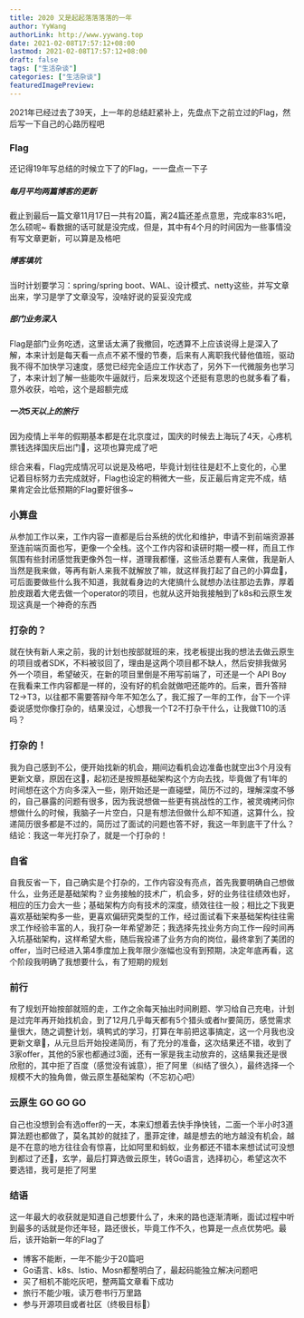```yaml
---
title: 2020 又是起起落落落落的一年
author: YyWang
authorLink: http://www.yywang.top
date: 2021-02-08T17:57:12+08:00
lastmod: 2021-02-08T17:57:12+08:00
draft: false
tags: ["生活杂谈"]
categories: ["生活杂谈"]
featuredImagePreview: 
---
```



2021年已经过去了39天，上一年的总结赶紧补上，先盘点下之前立过的Flag，然后写一下自己的心路历程吧

### Flag

还记得19年写总结的时候立下了的Flag，一一盘点一下子

##### 每月平均两篇博客的更新
  
  截止到最后一篇文章11月17日一共有20篇，离24篇还差点意思，完成率83%吧，怎么硕呢~ 看数据的话可就是没完成，但是，其中有4个月的时间因为一些事情没有写文章更新，可以算是及格吧
  
##### 博客填坑

  当时计划要学习：spring/spring boot、WAL、设计模式、netty这些，并写文章出来，学习是学了文章没写，没啥好说的妥妥没完成
  
##### 部门业务深入

  Flag是部门业务吃透，这里话太满了我撤回，吃透算不上应该说得上是深入了解，本来计划是每天看一点点不紧不慢的节奏，后来有人离职我代替他值班，驱动我不得不加快学习速度，感觉已经完全适应工作状态了，另外下一代微服务也学习了，本来计划了解一些能吹牛逼就行，后来发现这个还挺有意思的也就多看了看，意外收获，哈哈，这个是超额完成
  
##### 一次5天以上的旅行

  因为疫情上半年的假期基本都是在北京度过，国庆的时候去上海玩了4天，心疼机票钱选择国庆后出门🤣，这项也算完成了吧
  
  综合来看，Flag完成情况可以说是及格吧，毕竟计划往往是赶不上变化的，心里记着目标努力去完成就好，Flag也设定的稍微大一些，反正最后肯定完不成，结果肯定会比低预期的Flag要好很多~
  
### 小算盘

  从参加工作以来，工作内容一直都是后台系统的优化和维护，申请不到前端资源甚至连前端页面也写，更像一个全栈。这个工作内容和读研时期一模一样，而且工作氛围有些封闭感觉我更像外包一样，道理我都懂，这些活总要有人来做，我是新人当然是我来做，等再有新人来我不就解放了嘛，就这样我打起了自己的小算盘😬，可后面要做些什么我不知道，我就看身边的大佬搞什么就想办法往那边去靠，厚着脸皮跟着大佬去做一个operator的项目，也就从这开始我接触到了k8s和云原生发现这真是一个神奇的东西
  
### 打杂的？

  就在快有新人来之前，我的计划也按部就班的来，找老板提出我的想法去做云原生的项目或者SDK，不料被驳回了，理由是这两个项目都不缺人，然后安排我做另外一个项目，希望破灭，在新的项目里倒是不用写前端了，可还是一个 API Boy 在我看来工作内容都是一样的，没有好的机会就做吧还能咋的。后来，晋升答辩T2->T3，以往都不需要答辩今年不知怎么了，我汇报了一年的工作，台下一个评委说感觉你像打杂的，结果没过，心想我一个T2不打杂干什么，让我做T10的活吗？
  
### 打杂的！

  我为自己感到不公，便开始找新的机会，期间边看机会边准备也就空出3个月没有更新文章，原因在这🤣，起初还是按照基础架构这个方向去找，毕竟做了有1年的时间想在这个方向多深入一些，刚开始还是一直碰壁，简历不过的，理解深度不够的，自己暴露的问题有很多，因为我说想做一些更有挑战性的工作，被灵魂拷问你想做什么的时候，我脑子一片空白，只是有想法但做什么却不知道，这算什么，投递简历很多都是不过的，简历过了面试的问题也答不好，我这一年到底干了什么？结论：我这一年光打杂了，就是一个打杂的！
  
### 自省

  自我反省一下，自己确实是个打杂的，工作内容没有亮点，首先我要明确自己想做什么，业务还是基础架构？业务接触的技术广，机会多，好的业务往往绩效也好，相应的压力会大一些；基础架构方向有技术的深度，绩效往往一般；相比之下我更喜欢基础架构多一些，更喜欢偏研究类型的工作，经过面试看下来基础架构往往需求工作经验丰富的人，我打杂一年希望渺茫；我选择先找业务方向工作一段时间再入坑基础架构，这样希望大些，随后我投递了业务方向的岗位，最终拿到了美团的offer，当时已经进入第4季度加上我年限少涨幅也没有到预期，决定年底再看，这个阶段我明确了我想要什么，有了短期的规划
  
### 前行

  有了规划开始按部就班的走，工作之余每天抽出时间刷题、学习给自己充电，计划是过完年再开始找机会，到了12月几乎每天都有5个猎头或者hr要简历，感觉需求量很大，随之调整计划，填鸭式的学习，打算在年前把这事搞定，这一个月我也没更新文章😬，从元旦后开始投递简历，有了充分的准备，这次结果还不错，收到了3家offer，其他的5家也都通过3面，还有一家是我主动放弃的，这结果我还是很欣慰的，其中拒了百度（感觉没有诚意），拒了阿里（纠结了很久），最终选择一个规模不大的独角兽，做云原生基础架构（不忘初心吧）
  
### 云原生 GO GO GO

   自己也没想到会有选offer的一天，本来幻想着去快手挣快钱，二面一个半小时3道算法题也都做了，莫名其妙的就挂了，墨菲定律，越是想去的地方越没有机会，越是不在意的地方往往会有惊喜，比如阿里和蚂蚁，业务都还不错本来想试试可没想到都过了还🤣，玄学，最后打算选做云原生，转Go语言，选择初心，希望这次不要选错，我可是拒了阿里
   
### 结语

  这一年最大的收获就是知道自己想要什么了，未来的路也逐渐清晰，面试过程中听到最多的话就是你还年轻，路还很长，毕竟工作不久，也算是一点点优势吧。最后，该开始新一年的Flag了
  
  * 博客不能断，一年不能少于20篇吧
  * Go语言、k8s、Istio、Mosn都整明白了，最起码能独立解决问题吧
  * 买了相机不能吃灰吧，整两篇文章看下成功
  * 旅行不能少哦，读万卷书行万里路
  * 参与开源项目或者社区（终极目标😬）
